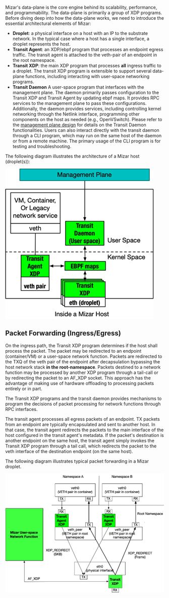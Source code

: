 Mizar's data-plane is the core engine behind its scalability, performance, and programmability. The data-plane is primarily a group of XDP programs. Before diving deep into how the data-plane works, we need to introduce the essential architectural elements of Mizar:

* **Droplet**: a physical interface on a host with an IP to the substrate network. In the typical case where a host has a single interface, a droplet represents the host.
* **Transit Agent**: an XDP/ebpf program that processes an endpoint egress traffic. The transit agent is attached to the veth-pair of an endpoint in the root namespace.
* **Transit XDP**: the main XDP program that processes **all** ingress traffic to a droplet. The transit XDP program is extensible to support several data-plane functions, including interacting with user-space networking programs.
* **Transit Daemon** A user-space program that interfaces with the management plane. The daemon primarily passes configuration to the Transit XDP and Transit Agent by updating ebpf maps. It provides RPC services to the management plane to pass these configurations. Additionally, the daemon provides services, including controlling kernel networking through the Netlink interface, programming other components on the host as needed (e.g., OpenVSwitch). Please refer to the [management plane design](mp_overview.md) for details on the Transit Daemon functionalities. Users can also interact directly with the transit daemon through a CLI program, which may run on the same host of the daemon or from a remote machine. The primary usage of the CLI program is for testing and troubleshooting.

The following diagram illustrates the architecture of a Mizar host (droplet(s)):

![Mizar host](png/mizar_host.png)


## Packet Forwarding (Ingress/Egress)

On the ingress path, the Transit XDP program determines if the host shall process the packet. The packet may be redirected to an endpoint (container/VM) or a user-space network function. Packets are redirected to the TXQ of the veth pair of the endpoint after decapsulation bypassing the host network stack __in the root-namespace__. Packets destined to a network function may be processed by another XDP program through a tail-call or by redirecting the packet to an AF_XDP socket. This approach has the advantage of making use of hardware offloading to processing packets entirely or in part.

The Transit XDP programs and the transit daemon provides mechanisms to program the decisions of packet processing for network functions through RPC interfaces.

The transit agent processes all egress packets of an endpoint. TX packets from an endpoint are typically encapsulated and sent to another host. In that case, the transit agent redirects the packets to the main interface of the host configured in the transit agent's metadata. If the packet's destination is another endpoint on the same host, the transit agent simply invokes the Transit XDP program through a tail call, which redirects the packet to the veth interface of the destination endpoint (on the same host).

The following diagram illustrates typical packet forwarding in a Mizar droplet.

![Host Forwarding](png/inhost_packet_forwarding.png)